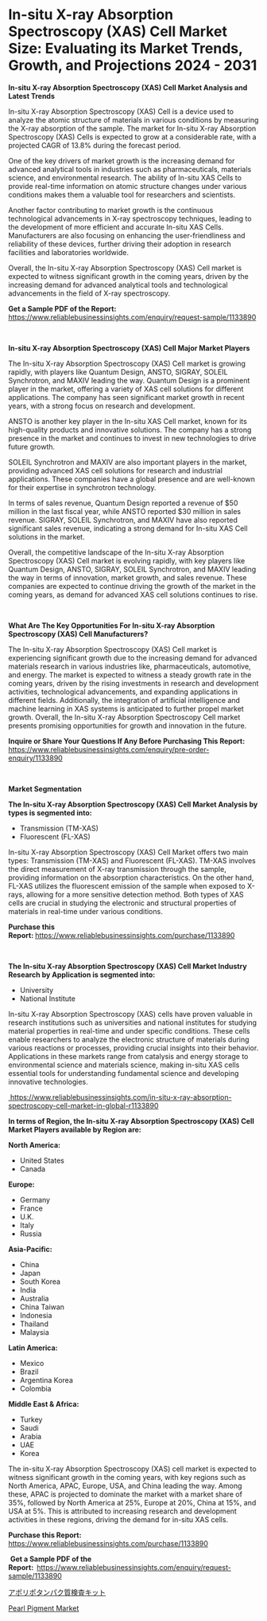 <p><h1>In-situ X-ray Absorption Spectroscopy (XAS) Cell Market Size: Evaluating its Market Trends, Growth, and Projections 2024 - 2031</h1></p><p><strong>In-situ X-ray Absorption Spectroscopy (XAS) Cell Market Analysis and Latest Trends</strong></p>
<p><p>In-situ X-ray Absorption Spectroscopy (XAS) Cell is a device used to analyze the atomic structure of materials in various conditions by measuring the X-ray absorption of the sample. The market for In-situ X-ray Absorption Spectroscopy (XAS) Cells is expected to grow at a considerable rate, with a projected CAGR of 13.8% during the forecast period. </p><p>One of the key drivers of market growth is the increasing demand for advanced analytical tools in industries such as pharmaceuticals, materials science, and environmental research. The ability of In-situ XAS Cells to provide real-time information on atomic structure changes under various conditions makes them a valuable tool for researchers and scientists. </p><p>Another factor contributing to market growth is the continuous technological advancements in X-ray spectroscopy techniques, leading to the development of more efficient and accurate In-situ XAS Cells. Manufacturers are also focusing on enhancing the user-friendliness and reliability of these devices, further driving their adoption in research facilities and laboratories worldwide.</p><p>Overall, the In-situ X-ray Absorption Spectroscopy (XAS) Cell market is expected to witness significant growth in the coming years, driven by the increasing demand for advanced analytical tools and technological advancements in the field of X-ray spectroscopy.</p></p>
<p><strong>Get a Sample PDF of the Report:&nbsp;</strong> <a href="https://www.reliablebusinessinsights.com/enquiry/request-sample/1133890">https://www.reliablebusinessinsights.com/enquiry/request-sample/1133890</a></p>
<p>&nbsp;</p>
<p><strong>In-situ X-ray Absorption Spectroscopy (XAS) Cell Major Market Players</strong></p>
<p><p>The In-situ X-ray Absorption Spectroscopy (XAS) Cell market is growing rapidly, with players like Quantum Design, ANSTO, SIGRAY, SOLEIL Synchrotron, and MAXIV leading the way. Quantum Design is a prominent player in the market, offering a variety of XAS cell solutions for different applications. The company has seen significant market growth in recent years, with a strong focus on research and development.</p><p>ANSTO is another key player in the In-situ XAS Cell market, known for its high-quality products and innovative solutions. The company has a strong presence in the market and continues to invest in new technologies to drive future growth.</p><p>SOLEIL Synchrotron and MAXIV are also important players in the market, providing advanced XAS cell solutions for research and industrial applications. These companies have a global presence and are well-known for their expertise in synchrotron technology.</p><p>In terms of sales revenue, Quantum Design reported a revenue of $50 million in the last fiscal year, while ANSTO reported $30 million in sales revenue. SIGRAY, SOLEIL Synchrotron, and MAXIV have also reported significant sales revenue, indicating a strong demand for In-situ XAS Cell solutions in the market.</p><p>Overall, the competitive landscape of the In-situ X-ray Absorption Spectroscopy (XAS) Cell market is evolving rapidly, with key players like Quantum Design, ANSTO, SIGRAY, SOLEIL Synchrotron, and MAXIV leading the way in terms of innovation, market growth, and sales revenue. These companies are expected to continue driving the growth of the market in the coming years, as demand for advanced XAS cell solutions continues to rise.</p></p>
<p>&nbsp;</p>
<p><strong>What Are The Key Opportunities For In-situ X-ray Absorption Spectroscopy (XAS) Cell Manufacturers?</strong></p>
<p><p>The In-situ X-ray Absorption Spectroscopy (XAS) Cell market is experiencing significant growth due to the increasing demand for advanced materials research in various industries like, pharmaceuticals, automotive, and energy. The market is expected to witness a steady growth rate in the coming years, driven by the rising investments in research and development activities, technological advancements, and expanding applications in different fields. Additionally, the integration of artificial intelligence and machine learning in XAS systems is anticipated to further propel market growth. Overall, the In-situ X-ray Absorption Spectroscopy Cell market presents promising opportunities for growth and innovation in the future.</p></p>
<p><strong>Inquire or Share Your Questions If Any Before Purchasing This Report:</strong> <a href="https://www.reliablebusinessinsights.com/enquiry/pre-order-enquiry/1133890">https://www.reliablebusinessinsights.com/enquiry/pre-order-enquiry/1133890</a></p>
<p>&nbsp;</p>
<p><strong>Market Segmentation</strong></p>
<p><strong>The In-situ X-ray Absorption Spectroscopy (XAS) Cell Market Analysis by types is segmented into:</strong></p>
<p><ul><li>Transmission (TM-XAS)</li><li>Fluorescent (FL-XAS)</li></ul></p>
<p><p>In-situ X-ray Absorption Spectroscopy (XAS) Cell Market offers two main types: Transmission (TM-XAS) and Fluorescent (FL-XAS). TM-XAS involves the direct measurement of X-ray transmission through the sample, providing information on the absorption characteristics. On the other hand, FL-XAS utilizes the fluorescent emission of the sample when exposed to X-rays, allowing for a more sensitive detection method. Both types of XAS cells are crucial in studying the electronic and structural properties of materials in real-time under various conditions.</p></p>
<p><strong>Purchase this Report:&nbsp;</strong><a href="https://www.reliablebusinessinsights.com/purchase/1133890">https://www.reliablebusinessinsights.com/purchase/1133890</a></p>
<p>&nbsp;</p>
<p><strong>The In-situ X-ray Absorption Spectroscopy (XAS) Cell Market Industry Research by Application is segmented into:</strong></p>
<p><ul><li>University</li><li>National Institute</li></ul></p>
<p><p>In-situ X-ray Absorption Spectroscopy (XAS) cells have proven valuable in research institutions such as universities and national institutes for studying material properties in real-time and under specific conditions. These cells enable researchers to analyze the electronic structure of materials during various reactions or processes, providing crucial insights into their behavior. Applications in these markets range from catalysis and energy storage to environmental science and materials science, making in-situ XAS cells essential tools for understanding fundamental science and developing innovative technologies.</p></p>
<p><a href="https://www.reliablebusinessinsights.com/in-situ-x-ray-absorption-spectroscopy-cell-market-in-global-r1133890">&nbsp;https://www.reliablebusinessinsights.com/in-situ-x-ray-absorption-spectroscopy-cell-market-in-global-r1133890</a></p>
<p><strong>In terms of Region, the In-situ X-ray Absorption Spectroscopy (XAS) Cell Market Players available by Region are:</strong></p>
<p>
    <p> <strong> North America: </strong>
        <ul>
            <li>United States</li>
            <li>Canada</li>
        </ul>
        </p> 
    <p> <strong> Europe: </strong>
        <ul>
            <li>Germany</li>
            <li>France</li>
            <li>U.K.</li>
            <li>Italy</li>
            <li>Russia</li>
        </ul>
        </p> 
    <p> <strong> Asia-Pacific: </strong>
        <ul>
            <li>China</li>
            <li>Japan</li>
            <li>South Korea</li>
            <li>India</li>
            <li>Australia</li>
            <li>China Taiwan</li>
            <li>Indonesia</li>
            <li>Thailand</li>
            <li>Malaysia</li>
        </ul>
        </p> 
    <p> <strong> Latin America: </strong>
        <ul>
            <li>Mexico</li>
            <li>Brazil</li>
            <li>Argentina Korea</li>
            <li>Colombia</li>
        </ul>
        </p> 
    <p> <strong> Middle East & Africa: </strong>
        <ul>
            <li>Turkey</li>
            <li>Saudi</li>
            <li>Arabia</li>
            <li>UAE</li>
            <li>Korea</li>
        </ul>
    </p>
    </p>
<p><p>The in-situ X-ray Absorption Spectroscopy (XAS) cell market is expected to witness significant growth in the coming years, with key regions such as North America, APAC, Europe, USA, and China leading the way. Among these, APAC is projected to dominate the market with a market share of 35%, followed by North America at 25%, Europe at 20%, China at 15%, and USA at 5%. This is attributed to increasing research and development activities in these regions, driving the demand for in-situ XAS cells.</p></p>
<p><strong>Purchase this Report: </strong><a href="https://www.reliablebusinessinsights.com/purchase/1133890">https://www.reliablebusinessinsights.com/purchase/1133890</a></p>
<p>&nbsp;<strong>Get a Sample PDF of the Report:&nbsp;&nbsp;</strong><a href="https://www.reliablebusinessinsights.com/enquiry/request-sample/1133890">https://www.reliablebusinessinsights.com/enquiry/request-sample/1133890</a></p>
<p><strong></strong></p>
<p><p><a href="https://github.com/DwightHuels1/Market-Research-Report-List-2/blob/main/9248392126785.md">アポリポタンパク質検査キット</a></p><p><a href="https://github.com/irfadac/Market-Research-Report-List-4/blob/main/pearl-pigment-market.md">Pearl Pigment Market</a></p></p>